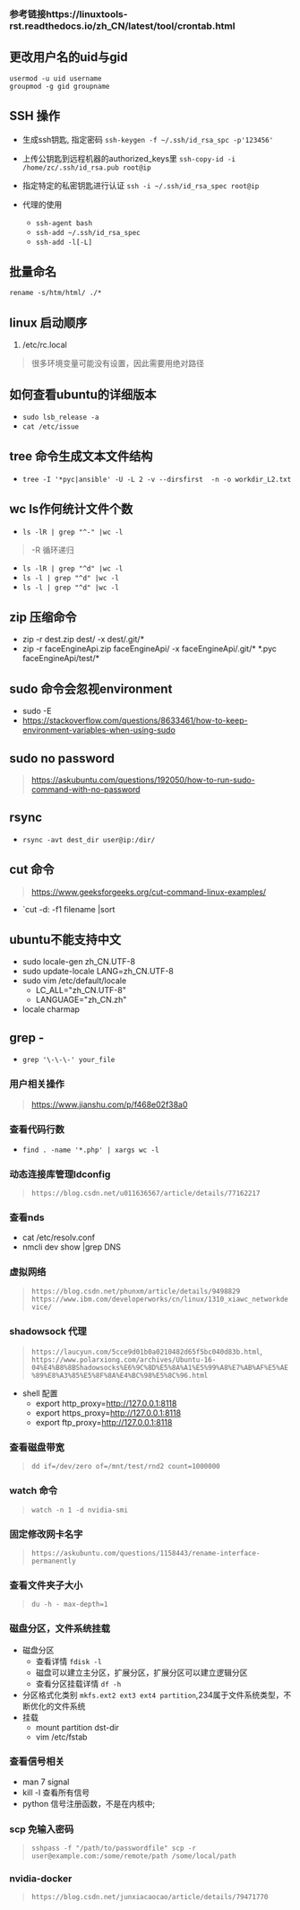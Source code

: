 ### 参考链接https://linuxtools-rst.readthedocs.io/zh_CN/latest/tool/crontab.html
## 更改用户名的uid与gid
```
usermod -u uid username
groupmod -g gid groupname

```
## SSH 操作 
- 生成ssh钥匙, 指定密码
`ssh-keygen -f ~/.ssh/id_rsa_spc -p'123456'`

- 上传公钥匙到远程机器的authorized_keys里
`ssh-copy-id -i /home/zc/.ssh/id_rsa.pub root@ip`

- 指定特定的私密钥匙进行认证
`ssh -i ~/.ssh/id_rsa_spec root@ip`

- 代理的使用
    - `ssh-agent bash`
    - `ssh-add ~/.ssh/id_rsa_spec`
    - `ssh-add -l[-L]`

## 批量命名
`rename -s/htm/html/ ./*`


## linux 启动顺序
1. /etc/rc.local
> 很多环境变量可能没有设置，因此需要用绝对路径

## 如何查看ubuntu的详细版本
- `sudo lsb_release -a `
- `cat /etc/issue`

## tree 命令生成文本文件结构

- `tree -I '*pyc|ansible' -U -L 2 -v --dirsfirst  -n -o workdir_L2.txt`

## wc ls作何统计文件个数

- `ls -lR | grep "^-" |wc -l`
> -R 循环递归
- `ls -lR | grep "^d" |wc -l`
- `ls -l | grep "^d" |wc -l`
- `ls -l | grep "^d" |wc -l`

## zip 压缩命令
- zip -r dest.zip dest/ -x dest/.git/\*
- zip -r faceEngineApi.zip faceEngineApi/ -x faceEngineApi/.git/\* \*.pyc faceEngineApi/test/\*


## sudo 命令会忽视environment
- sudo -E
- https://stackoverflow.com/questions/8633461/how-to-keep-environment-variables-when-using-sudo

## sudo no password
>https://askubuntu.com/questions/192050/how-to-run-sudo-command-with-no-password

## rsync
 - `rsync -avt dest_dir user@ip:/dir/`

## cut 命令
> https://www.geeksforgeeks.org/cut-command-linux-examples/
- `cut -d: -f1 filename |sort

## ubuntu不能支持中文
- sudo locale-gen zh_CN.UTF-8
- sudo update-locale LANG=zh_CN.UTF-8
- sudo vim /etc/default/locale 
    - LC_ALL="zh_CN.UTF-8"
    - LANGUAGE="zh_CN.zh"
- locale charmap

## grep -
- `grep '\-\-\-' your_file`

### 用户相关操作
> https://www.jianshu.com/p/f468e02f38a0

### 查看代码行数
- `find . -name '*.php' | xargs wc -l`

### 动态连接库管理ldconfig
> `https://blog.csdn.net/u011636567/article/details/77162217`

### 查看nds
- cat /etc/resolv.conf
- nmcli dev show |grep DNS

### 虚拟网络
> `https://blog.csdn.net/phunxm/article/details/9498829`
> `https://www.ibm.com/developerworks/cn/linux/1310_xiawc_networkdevice/`

### shadowsock 代理
> `https://laucyun.com/5cce9d01b0a0210482d65f5bc040d83b.html`, `https://www.polarxiong.com/archives/Ubuntu-16-04%E4%B8%8BShadowsocks%E6%9C%8D%E5%8A%A1%E5%99%A8%E7%AB%AF%E5%AE%89%E8%A3%85%E5%8F%8A%E4%BC%98%E5%8C%96.html`
- shell 配置
  - export http_proxy=http://127.0.0.1:8118
  - export https_proxy=http://127.0.0.1:8118
  - export ftp_proxy=http://127.0.0.1:8118

### 查看磁盘带宽
> `dd if=/dev/zero of=/mnt/test/rnd2 count=1000000`

### watch 命令
> `watch -n 1 -d nvidia-smi`

### 固定修改网卡名字
> `https://askubuntu.com/questions/1158443/rename-interface-permanently`

### 查看文件夹子大小
> `du -h - max-depth=1`

### 磁盘分区，文件系统挂载
- 磁盘分区
    - 查看详情 `fdisk -l` 
    - 磁盘可以建立主分区，扩展分区，扩展分区可以建立逻辑分区
    - 查看分区挂载详情 `df -h`
- 分区格式化类别 `mkfs.ext2 ext3 ext4 partition`,234属于文件系统类型，不断优化的文件系统
- 挂载
    - mount partition dst-dir
    - vim /etc/fstab

    
### 查看信号相关
- man 7 signal
- kill -l 查看所有信号
- python 信号注册函数，不是在内核中;

### scp 免输入密码
>`sshpass -f "/path/to/passwordfile" scp -r user@example.com:/some/remote/path /some/local/path`

### nvidia-docker
> `https://blog.csdn.net/junxiacaocao/article/details/79471770`
